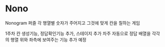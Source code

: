 # Nono
 Nonogram 퍼즐
 각 행열별 숫자가 주어지고 그것에 맞게 칸을 칠하는 게임

1주차 
칸 생성기능, 정답확인기능 추가, 스테이지 추가 
차주 자동으로 정답 배열을 각각의 행열 위와 좌측에 보여주는 기능 추가 예정